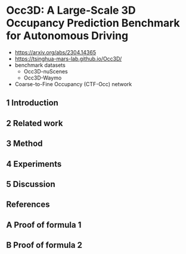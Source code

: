 # Occ3D: A Large-Scale 3D Occupancy Prediction Benchmark for Autonomous Driving



- https://arxiv.org/abs/2304.14365
- https://tsinghua-mars-lab.github.io/Occ3D/
- benchmark datasets
  - Occ3D-nuScenes
  - Occ3D-Waymo
- Coarse-to-Fine Occupancy (CTF-Occ) network







## 1 Introduction

## 2 Related work

## 3 Method

## 4 Experiments

## 5 Discussion

## References

## A Proof of formula 1

## B Proof of formula 2